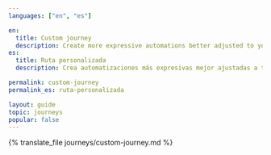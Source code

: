 ```yaml
---
languages: ["en", "es"]

en:
  title: Custom journey
  description: Create more expressive automations better adjusted to your needs.
es:
  title: Ruta personalizada
  description: Crea automatizaciones más expresivas mejor ajustadas a tus necesidades.

permalink: custom-journey
permalink_es: ruta-personalizada

layout: guide
topic: journeys
popular: false
---
```


{% translate_file journeys/custom-journey.md %}